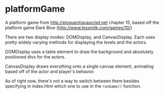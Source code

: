 # platformGame
A platform game from http://eloquentjavascript.net chapter 15, based off the platform game Dark Blue (http://www.lessmilk.com/games/10/)

There are two display modes: DOMDisplay, and CanvasDisplay. Each uses pretty widely varying methods for displaying the levels and the actors.

DOMDisplay uses a table element to draw the background and absolutely positioned divs for the actors.

CanvasDisplay draws everything onto a single canvas element, animating based off of the actor and player's behavior.

As of right now, there's not a way to switch between them besides specifying in index.html which one to use in the `runGame()` function.
